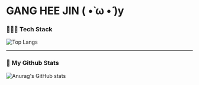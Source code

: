 # GANG HEE JIN ( •̀ ω •́ )y


### 🧜🏻‍♂️ Tech Stack  
 
![Top Langs](https://github-readme-stats.vercel.app/api/top-langs/?username=raccoonboy0803&layout=compact)


---


### 🦝 My Github Stats

![Anurag's GitHub stats](https://github-readme-stats.vercel.app/api?username=raccoonboy0803)
